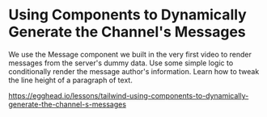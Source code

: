 # Using Components to Dynamically Generate the Channel's Messages

We use the Message component we built in the very first video to render messages from the server's dummy data. Use some simple logic to conditionally render the message author's information. Learn how to tweak the line height of a paragraph of text.

https://egghead.io/lessons/tailwind-using-components-to-dynamically-generate-the-channel-s-messages
